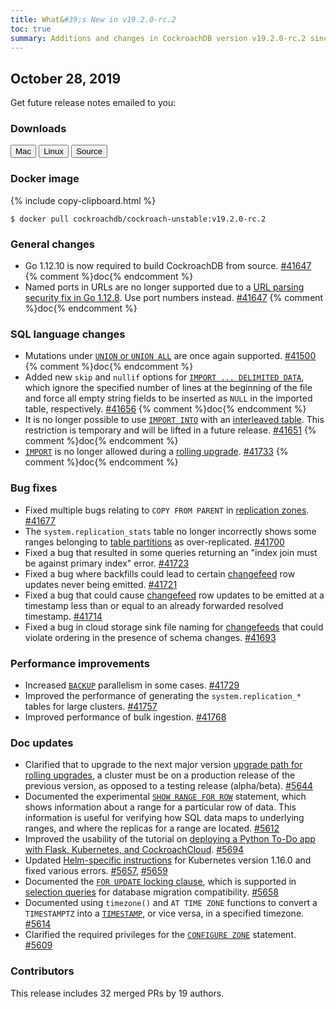 ```yaml
---
title: What&#39;s New in v19.2.0-rc.2
toc: true
summary: Additions and changes in CockroachDB version v19.2.0-rc.2 since version v19.2.0-rc.1
---
```


## October 28, 2019

Get future release notes emailed to you:

<div class="hubspot-install-form install-form-1 clearfix">
    <script>
        hbspt.forms.create({
            css: '',
            cssClass: 'install-form',
            portalId: '1753393',
            formId: '39686297-81d2-45e7-a73f-55a596a8d5ff',
            formInstanceId: 1,
            target: '.install-form-1'
        });
    </script>
</div>

### Downloads

<div id="os-tabs" class="clearfix">
    <a href="https://binaries.cockroachdb.com/cockroach-v19.2.0-rc.2.darwin-10.9-amd64.tgz"><button id="mac" data-eventcategory="mac-binary-release-notes">Mac</button></a>
    <a href="https://binaries.cockroachdb.com/cockroach-v19.2.0-rc.2.linux-amd64.tgz"><button id="linux" data-eventcategory="linux-binary-release-notes">Linux</button></a>
    <a href="https://binaries.cockroachdb.com/cockroach-v19.2.0-rc.2.src.tgz"><button id="source" data-eventcategory="source-release-notes">Source</button></a>
</div>

### Docker image

{% include copy-clipboard.html %}
~~~shell
$ docker pull cockroachdb/cockroach-unstable:v19.2.0-rc.2
~~~

### General changes

- Go 1.12.10 is now required to build CockroachDB from source. [#41647][#41647] {% comment %}doc{% endcomment %}
- Named ports in URLs are no longer supported due to a [URL parsing security fix in Go 1.12.8](https://github.com/golang/go/commit/3226f2d492963d361af9dfc6714ef141ba606713). Use port numbers instead. [#41647][#41647] {% comment %}doc{% endcomment %}

### SQL language changes

- Mutations under [`UNION` or `UNION ALL`](../v19.2/selection-queries.html#union-combine-two-queries) are once again supported. [#41500][#41500] {% comment %}doc{% endcomment %}
- Added new `skip` and `nullif` options for [`IMPORT ... DELIMITED DATA`](../v19.2/import.html), which ignore the specified number of lines at the beginning of the file and force all empty string fields to be inserted as `NULL` in the imported table, respectively. [#41656][#41656] {% comment %}doc{% endcomment %}
- It is no longer possible to use [`IMPORT INTO`](../v19.2/import-into.html) with an [interleaved table](../v19.2/interleave-in-parent.html). This restriction is temporary and will be lifted in a future release. [#41651][#41651] {% comment %}doc{% endcomment %}
- [`IMPORT`](../v19.2/import.html) is no longer allowed during a [rolling upgrade](../v19.2/upgrade-cockroach-version.html). [#41733][#41733] {% comment %}doc{% endcomment %}

### Bug fixes

- Fixed multiple bugs relating to `COPY FROM PARENT` in [replication zones](../v19.2/configure-replication-zones.html). [#41677][#41677]
- The `system.replication_stats` table no longer incorrectly shows some ranges belonging to [table partitions](../v19.2/partitioning.html) as over-replicated. [#41700][#41700]
- Fixed a bug that resulted in some queries returning an "index join must be against primary index" error. [#41723][#41723]
- Fixed a bug where backfills could lead to certain [changefeed](../v19.2/change-data-capture.html) row updates never being emitted. [#41721][#41721]
- Fixed a bug that could cause [changefeed](../v19.2/change-data-capture.html) row updates to be emitted at a timestamp less than or equal to an already forwarded resolved timestamp. [#41714][#41714]
- Fixed a bug in cloud storage sink file naming for [changefeeds](../v19.2/change-data-capture.html) that could violate ordering in the presence of schema changes. [#41693][#41693]

### Performance improvements

- Increased [`BACKUP`](../v19.2/backup.html) parallelism in some cases. [#41729][#41729]
- Improved the performance of generating the `system.replication_*` tables for large clusters. [#41757][#41757]
- Improved performance of bulk ingestion. [#41768][#41768]

### Doc updates

- Clarified that to upgrade to the next major version [upgrade path for rolling upgrades](../v19.2/upgrade-cockroach-version.html), a cluster must be on a production release of the previous version, as opposed to a testing release (alpha/beta). [#5644][#5644]
- Documented the experimental [`SHOW RANGE FOR ROW`](../v19.2/show-range-for-row.html) statement, which shows information about a range for a particular row of data. This information is useful for verifying how SQL data maps to underlying ranges, and where the replicas for a range are located. [#5612][#5612]
- Improved the usability of the tutorial on [deploying a Python To-Do app with Flask, Kubernetes, and CockroachCloud](../cockroachcloud/stable/deploy-a-python-to-do-app-with-flask-kubernetes-and-cockroachcloud.html). [#5694][#5694]
- Updated [Helm-specific instructions](../v19.2/orchestrate-cockroachdb-with-kubernetes.html) for Kubernetes version 1.16.0 and fixed various errors. [#5657][#5657], [#5659][#5659]
- Documented the [`FOR UPDATE` locking clause](../v19.2/postgresql-compatibility.html#locking-and-for-update), which is supported in [selection queries](../v19.2/selection-queries.html#parameters) for database migration compatibility. [#5658][#5658]
- Documented using `timezone()` and `AT TIME ZONE` functions to convert a `TIMESTAMPTZ` into a [`TIMESTAMP`](../v19.2/timestamp.html), or vice versa, in a specified timezone. [#5614][#5614]
- Clarified the required privileges for the [`CONFIGURE ZONE`](../v19.2/configure-zone.html) statement. [#5609][#5609]

### Contributors

This release includes 32 merged PRs by 19 authors.

[#41410]: https://github.com/cockroachdb/cockroach/pull/41410
[#41500]: https://github.com/cockroachdb/cockroach/pull/41500
[#41647]: https://github.com/cockroachdb/cockroach/pull/41647
[#41651]: https://github.com/cockroachdb/cockroach/pull/41651
[#41656]: https://github.com/cockroachdb/cockroach/pull/41656
[#41677]: https://github.com/cockroachdb/cockroach/pull/41677
[#41693]: https://github.com/cockroachdb/cockroach/pull/41693
[#41700]: https://github.com/cockroachdb/cockroach/pull/41700
[#41714]: https://github.com/cockroachdb/cockroach/pull/41714
[#41721]: https://github.com/cockroachdb/cockroach/pull/41721
[#41723]: https://github.com/cockroachdb/cockroach/pull/41723
[#41729]: https://github.com/cockroachdb/cockroach/pull/41729
[#41733]: https://github.com/cockroachdb/cockroach/pull/41733
[#41757]: https://github.com/cockroachdb/cockroach/pull/41757
[#41768]: https://github.com/cockroachdb/cockroach/pull/41768
[#5694]: https://github.com/cockroachdb/docs/pull/5694
[#5659]: https://github.com/cockroachdb/docs/pull/5659
[#5657]: https://github.com/cockroachdb/docs/pull/5657
[#5658]: https://github.com/cockroachdb/docs/pull/5658
[#5644]: https://github.com/cockroachdb/docs/pull/5644
[#5614]: https://github.com/cockroachdb/docs/pull/5614
[#5612]: https://github.com/cockroachdb/docs/pull/5612
[#5609]: https://github.com/cockroachdb/docs/pull/5609
